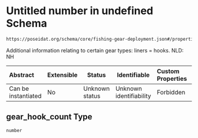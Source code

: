 # Untitled number in undefined Schema

```txt
https://poseidat.org/schema/core/fishing-gear-deployment.json#/properties/gear_hook_count
```

Additional information relating to certain gear types: liners = hooks. NLD: NH


| Abstract            | Extensible | Status         | Identifiable            | Custom Properties | Additional Properties | Access Restrictions | Defined In                                                                                         |
| :------------------ | ---------- | -------------- | ----------------------- | :---------------- | --------------------- | ------------------- | -------------------------------------------------------------------------------------------------- |
| Can be instantiated | No         | Unknown status | Unknown identifiability | Forbidden         | Allowed               | none                | [fishing-gear-deployment.json\*](schemas/core/fishing-gear-deployment.json "open original schema") |

## gear_hook_count Type

`number`
